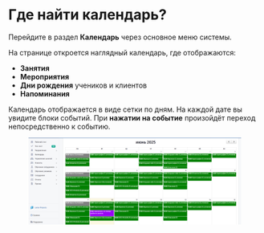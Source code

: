 # Где найти календарь?

Перейдите в раздел **Календарь** через основное меню системы.

На странице откроется наглядный календарь, где отображаются:

* **Занятия**
* **Мероприятия**
* **Дни рождения** учеников и клиентов
* **Напоминания**

Календарь отображается в виде сетки по дням. На каждой дате вы увидите блоки событий. При **нажатии на событие** произойдёт переход непосредственно к событию.

<figure><img src="../.gitbook/assets/image (127).png" alt=""><figcaption></figcaption></figure>
